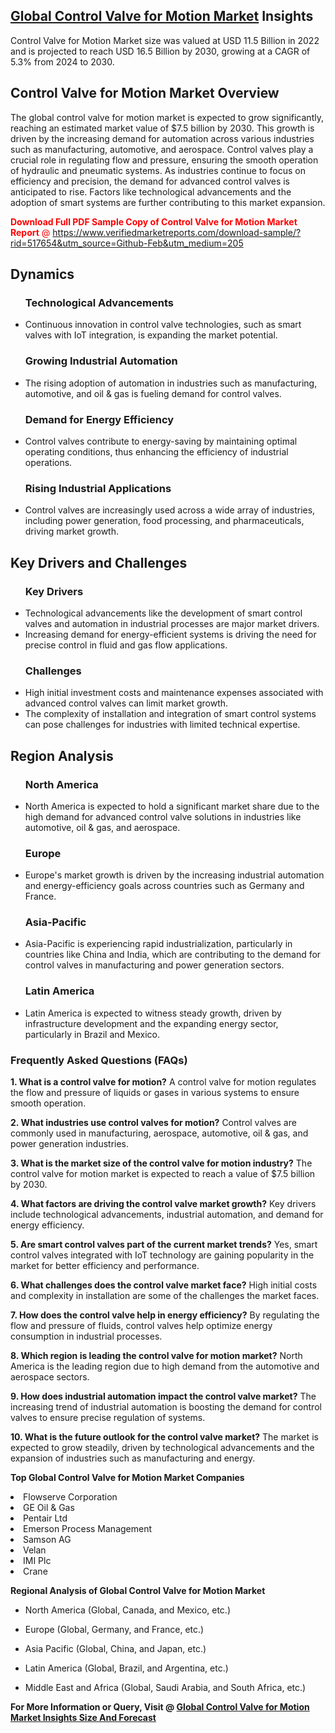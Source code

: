 <h2><a href="https://www.verifiedmarketreports.com/download-sample/?rid=517654&amp;utm_source=Github&amp;utm_medium=205" target="_blank">Global Control Valve for Motion Market</a> Insights</h2><p>Control Valve for Motion Market size was valued at USD 11.5 Billion in 2022 and is projected to reach USD 16.5 Billion by 2030, growing at a CAGR of 5.3% from 2024 to 2030.</p><p> <h2>Control Valve for Motion Market Overview</h2> <p>The global control valve for motion market is expected to grow significantly, reaching an estimated market value of $7.5 billion by 2030. This growth is driven by the increasing demand for automation across various industries such as manufacturing, automotive, and aerospace. Control valves play a crucial role in regulating flow and pressure, ensuring the smooth operation of hydraulic and pneumatic systems. As industries continue to focus on efficiency and precision, the demand for advanced control valves is anticipated to rise. Factors like technological advancements and the adoption of smart systems are further contributing to this market expansion.</p> <p><p><span class=""><span style="color: #ff0000;"><strong>Download Full PDF Sample Copy of Control Valve for Motion Market Report</strong> @ </span><a href="https://www.verifiedmarketreports.com/download-sample/?rid=517654&amp;utm_source=Github-Feb&amp;utm_medium=205" target="_blank">https://www.verifiedmarketreports.com/download-sample/?rid=517654&amp;utm_source=Github-Feb&amp;utm_medium=205</a></span></p></p> <h2>Dynamics</h2> <ul> <h3>Technological Advancements</h3> <li>Continuous innovation in control valve technologies, such as smart valves with IoT integration, is expanding the market potential.</li> <h3>Growing Industrial Automation</h3> <li>The rising adoption of automation in industries such as manufacturing, automotive, and oil & gas is fueling demand for control valves.</li> <h3>Demand for Energy Efficiency</h3> <li>Control valves contribute to energy-saving by maintaining optimal operating conditions, thus enhancing the efficiency of industrial operations.</li> <h3>Rising Industrial Applications</h3> <li>Control valves are increasingly used across a wide array of industries, including power generation, food processing, and pharmaceuticals, driving market growth.</li> </ul> <h2>Key Drivers and Challenges</h2> <ul> <h3>Key Drivers</h3> <li>Technological advancements like the development of smart control valves and automation in industrial processes are major market drivers.</li> <li>Increasing demand for energy-efficient systems is driving the need for precise control in fluid and gas flow applications.</li> <h3>Challenges</h3> <li>High initial investment costs and maintenance expenses associated with advanced control valves can limit market growth.</li> <li>The complexity of installation and integration of smart control systems can pose challenges for industries with limited technical expertise.</li> </ul> <h2>Region Analysis</h2> <ul> <h3>North America</h3> <li>North America is expected to hold a significant market share due to the high demand for advanced control valve solutions in industries like automotive, oil & gas, and aerospace.</li> <h3>Europe</h3> <li>Europe's market growth is driven by the increasing industrial automation and energy-efficiency goals across countries such as Germany and France.</li> <h3>Asia-Pacific</h3> <li>Asia-Pacific is experiencing rapid industrialization, particularly in countries like China and India, which are contributing to the demand for control valves in manufacturing and power generation sectors.</li> <h3>Latin America</h3> <li>Latin America is expected to witness steady growth, driven by infrastructure development and the expanding energy sector, particularly in Brazil and Mexico.</li> </ul> <h3>Frequently Asked Questions (FAQs)</h3> <p><b>1. What is a control valve for motion?</b> A control valve for motion regulates the flow and pressure of liquids or gases in various systems to ensure smooth operation.</p> <p><b>2. What industries use control valves for motion?</b> Control valves are commonly used in manufacturing, aerospace, automotive, oil & gas, and power generation industries.</p> <p><b>3. What is the market size of the control valve for motion industry?</b> The control valve for motion market is expected to reach a value of $7.5 billion by 2030.</p> <p><b>4. What factors are driving the control valve market growth?</b> Key drivers include technological advancements, industrial automation, and demand for energy efficiency.</p> <p><b>5. Are smart control valves part of the current market trends?</b> Yes, smart control valves integrated with IoT technology are gaining popularity in the market for better efficiency and performance.</p> <p><b>6. What challenges does the control valve market face?</b> High initial costs and complexity in installation are some of the challenges the market faces.</p> <p><b>7. How does the control valve help in energy efficiency?</b> By regulating the flow and pressure of fluids, control valves help optimize energy consumption in industrial processes.</p> <p><b>8. Which region is leading the control valve for motion market?</b> North America is the leading region due to high demand from the automotive and aerospace sectors.</p> <p><b>9. How does industrial automation impact the control valve market?</b> The increasing trend of industrial automation is boosting the demand for control valves to ensure precise regulation of systems.</p> <p><b>10. What is the future outlook for the control valve market?</b> The market is expected to grow steadily, driven by technological advancements and the expansion of industries such as manufacturing and energy.</p> </p><p><strong>Top Global Control Valve for Motion Market Companies</strong></p><div data-test-id=""><p><li>Flowserve Corporation</li><li> GE Oil & Gas</li><li> Pentair Ltd</li><li> Emerson Process Management</li><li> Samson AG</li><li> Velan</li><li> IMI Plc</li><li> Crane</li></p><div><strong>Regional Analysis of&nbsp;Global Control Valve for Motion Market</strong></div><ul><li dir="ltr"><p dir="ltr">North America&nbsp;(Global, Canada, and Mexico, etc.)</p></li><li dir="ltr"><p dir="ltr">Europe (Global, Germany, and France, etc.)</p></li><li dir="ltr"><p dir="ltr">Asia Pacific&nbsp;(Global, China, and Japan, etc.)</p></li><li dir="ltr"><p dir="ltr">Latin America&nbsp;(Global, Brazil, and Argentina, etc.)</p></li><li dir="ltr">Middle East and Africa&nbsp;(Global, Saudi Arabia, and South Africa, etc.)</li></ul><p><strong>For More Information or Query, Visit @&nbsp;</strong><strong><a href="https://www.verifiedmarketreports.com/product/control-valve-for-motion-market-size-and-forecast/?utm_source=Github&amp;utm_medium=205" target="_blank">Global Control Valve for Motion Market Insights Size And Forecast</a></strong></p></div>
